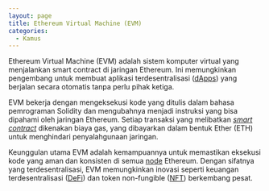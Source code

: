 ```yaml
---
layout: page
title: Ethereum Virtual Machine (EVM)
categories:
  - Kamus
---
```


Ethereum Virtual Machine (EVM) adalah sistem komputer virtual yang menjalankan smart contract di jaringan Ethereum. Ini memungkinkan pengembang untuk membuat aplikasi terdesentralisasi ([dApps](https://rojocrypto.com/dapps/)) yang berjalan secara otomatis tanpa perlu pihak ketiga.

EVM bekerja dengan mengeksekusi kode yang ditulis dalam bahasa pemrograman Solidity dan mengubahnya menjadi instruksi yang bisa dipahami oleh jaringan Ethereum. Setiap transaksi yang melibatkan [*smart contract*](https://rojocrypto.com/smart-contract/) dikenakan biaya gas, yang dibayarkan dalam bentuk Ether (ETH) untuk menghindari penyalahgunaan jaringan.

Keunggulan utama EVM adalah kemampuannya untuk memastikan eksekusi kode yang aman dan konsisten di semua [node](https://rojocrypto.com/node/) Ethereum. Dengan sifatnya yang terdesentralisasi, EVM memungkinkan inovasi seperti keuangan terdesentralisasi ([DeFi](https://rojocrypto.com/defi/)) dan token non-fungible ([NFT](https://rojocrypto.com/nft/)) berkembang pesat.